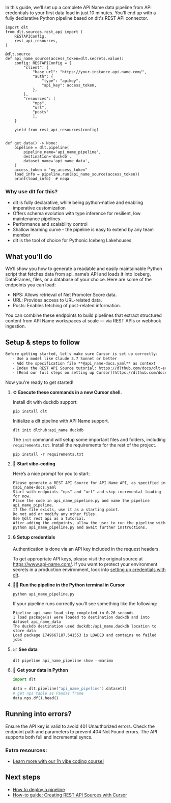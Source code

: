 In this guide, we'll set up a complete API Name data pipeline from API credentials to your first data load in just 10 minutes. You'll end up with a fully declarative Python pipeline based on dlt's REST API connector.

```python-outcome
import dlt
from dlt.sources.rest_api import (
    RESTAPIConfig,
    rest_api_resources,
)

@dlt.source
def api_name_source(access_token=dlt.secrets.value):
    config: RESTAPIConfig = {
        "client": {
            "base_url": "https://your-instance.api-name.com/",
            "auth": {
                "type": "apikey",
                "api_key": access_token,
            },
        },
        "resources": [
            "nps",
            "url",
            "posts"
            ],
    }

    yield from rest_api_resources(config)


def get_data() -> None:
    pipeline = dlt.pipeline(
        pipeline_name='api_name_pipeline',
        destination='duckdb',
        dataset_name='api_name_data', 
    )
    access_token = "my_access_token"
    load_info = pipeline.run(api_name_source(access_token))
    print(load_info)  # noqa
```

### Why use dlt for this?

- dlt is fully declarative, while being python-native and enabling imperative customization
- Offers schema evolution with type inference for resilient, low maintenance pipelines
- Performance and scalability control
- Shallow learning curve - the pipeline is easy to extend by any team member
- dlt is the tool of choice for Pythonic Iceberg Lakehouses

## What you’ll do

We’ll show you how to generate a readable and easily maintainable Python script that fetches data from api_name’s API and loads it into Iceberg, DataFrames, files, or a database of your choice. Here are some of the endpoints you can load:

- NPS: Allows retrieval of Net Promoter Score data.
- URL: Provides access to URL-related data.
- Posts: Enables fetching of post-related information.

You can combine these endpoints to build pipelines that extract structured content from API Name workspaces at scale — via REST APIs or webhook ingestion.

## Setup & steps to follow

```default
Before getting started, let's make sure Cursor is set up correctly:
   - Use a model like Claude 3.7 Sonnet or better
   - Add the specification file **@api_name-docs.yaml** as context
   - Index the REST API Source tutorial: https://dlthub.com/docs/dlt-ecosystem/verified-sources/rest_api/ and add it to context as **@dlt rest api**
   - [Read our full steps on setting up Cursor](https://dlthub.com/docs/dlt-ecosystem/llm-tooling/cursor-restapi#23-configuring-cursor-with-documentation)
```

Now you're ready to get started! 

1. ⚙️ **Execute these commands in a new Cursor shell.**
    
    Install dlt with duckdb support:
    ```shell
    pip install dlt
    ```

    Initialize a dlt pipeline with API Name support.
    ```shell
    dlt init dlthub:api_name duckdb
    ```

    The `init` command will setup some important files and folders, including `requirements.txt`. Install the requirements for the rest of the project.
    ```shell
    pip install -r requirements.txt
    ```
    
2. 🤠 **Start vibe-coding**
    
    Here’s a nice prompt for you to start: 
    
    ```prompt
    Please generate a REST API Source for API Name API, as specified in @api_name-docs.yaml 
    Start with endpoints "nps" and "url" and skip incremental loading for now. 
    Place the code in api_name_pipeline.py and name the pipeline api_name_pipeline. 
    If the file exists, use it as a starting point. 
    Do not add or modify any other files. 
    Use @dlt rest api as a tutorial. 
    After adding the endpoints, allow the user to run the pipeline with python api_name_pipeline.py and await further instructions.
    ```

    
3. 🔒 **Setup credentials** 
    
    Authentication is done via an API key included in the request headers.
    
    To get appropriate API keys, please visit the original source at https://www.api-name.com/.
    If you want to protect your environment secrets in a production environment, look into [setting up credentials with dlt](https://dlthub.com/docs/walkthroughs/add_credentials).
    
4. 🏃‍♀️ **Run the pipeline in the Python terminal in Cursor**
    
    ```shell
    python api_name_pipeline.py
    ```
    
    If your pipeline runs correctly you’ll see something like the following:
    
    ```shell
    Pipeline api_name load step completed in 0.26 seconds
    1 load package(s) were loaded to destination duckdb and into dataset api_name_data
    The duckdb destination used duckdb:/api_name.duckdb location to store data
    Load package 1749667187.541553 is LOADED and contains no failed jobs
    ```
    
5. 📈 **See data**
    
    ```shell
    dlt pipeline api_name_pipeline show --marimo
    ```
    
6. 🐍 **Get your data in Python**
    
    ```python
    import dlt

   data = dlt.pipeline("api_name_pipeline").dataset()
   # get nps table as Pandas frame
   data.nps.df().head()
    ```

## Running into errors?

Ensure the API key is valid to avoid 401 Unauthorized errors. Check the endpoint path and parameters to prevent 404 Not Found errors. The API supports both full and incremental syncs.

### Extra resources:

- [Learn more with our 1h vibe coding course!](https://www.youtube.com/watch?v=GGid70rnJuM)

## Next steps

- [How to deploy a pipeline](https://dlthub.com/docs/walkthroughs/deploy-a-pipeline)
- [How-to guide: Creating REST API Sources with Cursor](https://dlthub.com/docs/dlt-ecosystem/llm-tooling/cursor-restapi)